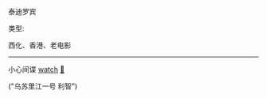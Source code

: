 泰迪罗宾

类型:

西化、香港、老电影

<hr>

小心间谍 [watch](https://movie.douban.com/subject/1295570/) [🎦](http://www.le.com/ptv/vplay/1601608.html)

("乌苏里江一号 利智")
